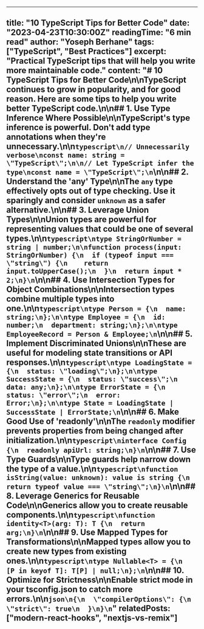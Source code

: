 
---
title: "10 TypeScript Tips for Better Code"
date: "2023-04-23T10:30:00Z"
readingTime: "6 min read"
author: "Yoseph Berhane"
tags: ["TypeScript", "Best Practices"]
excerpt: "Practical TypeScript tips that will help you write more maintainable code."
content: "# 10 TypeScript Tips for Better Code\n\nTypeScript continues to grow in popularity, and for good reason. Here are some tips to help you write better TypeScript code.\n\n## 1. Use Type Inference Where Possible\n\nTypeScript's type inference is powerful. Don't add type annotations when they're unnecessary.\n\n```typescript\n// Unnecessarily verbose\nconst name: string = \"TypeScript\";\n\n// Let TypeScript infer the type\nconst name = \"TypeScript\";\n```\n\n## 2. Understand the 'any' Type\n\nThe `any` type effectively opts out of type checking. Use it sparingly and consider `unknown` as a safer alternative.\n\n## 3. Leverage Union Types\n\nUnion types are powerful for representing values that could be one of several types.\n\n```typescript\ntype StringOrNumber = string | number;\n\nfunction process(input: StringOrNumber) {\n  if (typeof input === \"string\") {\n    return input.toUpperCase();\n  }\n  return input * 2;\n}\n```\n\n## 4. Use Intersection Types for Object Combinations\n\nIntersection types combine multiple types into one.\n\n```typescript\ntype Person = {\n  name: string;\n};\n\ntype Employee = {\n  id: number;\n  department: string;\n};\n\ntype EmployeeRecord = Person & Employee;\n```\n\n## 5. Implement Discriminated Unions\n\nThese are useful for modeling state transitions or API responses.\n\n```typescript\ntype LoadingState = {\n  status: \"loading\";\n};\n\ntype SuccessState = {\n  status: \"success\";\n  data: any;\n};\n\ntype ErrorState = {\n  status: \"error\";\n  error: Error;\n};\n\ntype State = LoadingState | SuccessState | ErrorState;\n```\n\n## 6. Make Good Use of 'readonly'\n\nThe `readonly` modifier prevents properties from being changed after initialization.\n\n```typescript\ninterface Config {\n  readonly apiUrl: string;\n}\n```\n\n## 7. Use Type Guards\n\nType guards help narrow down the type of a value.\n\n```typescript\nfunction isString(value: unknown): value is string {\n  return typeof value === \"string\";\n}\n```\n\n## 8. Leverage Generics for Reusable Code\n\nGenerics allow you to create reusable components.\n\n```typescript\nfunction identity<T>(arg: T): T {\n  return arg;\n}\n```\n\n## 9. Use Mapped Types for Transformations\n\nMapped types allow you to create new types from existing ones.\n\n```typescript\ntype Nullable<T> = {\n  [P in keyof T]: T[P] | null;\n};\n```\n\n## 10. Optimize for Strictness\n\nEnable strict mode in your tsconfig.json to catch more errors.\n\n```json\n{\n  \"compilerOptions\": {\n    \"strict\": true\n  }\n}\n```"
relatedPosts: ["modern-react-hooks", "nextjs-vs-remix"]
---
